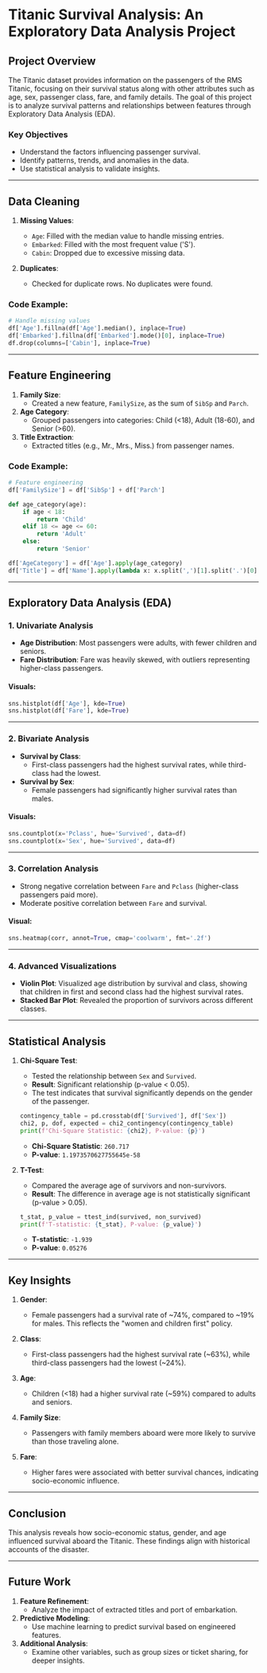 # **Titanic Survival Analysis: An Exploratory Data Analysis Project**

## **Project Overview**
The Titanic dataset provides information on the passengers of the RMS Titanic, focusing on their survival status along with other attributes such as age, sex, passenger class, fare, and family details. The goal of this project is to analyze survival patterns and relationships between features through Exploratory Data Analysis (EDA).

### **Key Objectives**
- Understand the factors influencing passenger survival.
- Identify patterns, trends, and anomalies in the data.
- Use statistical analysis to validate insights.

---

## **Data Cleaning**

1. **Missing Values**:
   - `Age`: Filled with the median value to handle missing entries.
   - `Embarked`: Filled with the most frequent value ('S').
   - `Cabin`: Dropped due to excessive missing data.

2. **Duplicates**:
   - Checked for duplicate rows. No duplicates were found.

### **Code Example**:
```python
# Handle missing values
df['Age'].fillna(df['Age'].median(), inplace=True)
df['Embarked'].fillna(df['Embarked'].mode()[0], inplace=True)
df.drop(columns=['Cabin'], inplace=True)
```

---

## **Feature Engineering**

1. **Family Size**:
   - Created a new feature, `FamilySize`, as the sum of `SibSp` and `Parch`.
2. **Age Category**:
   - Grouped passengers into categories: Child (<18), Adult (18-60), and Senior (>60).
3. **Title Extraction**:
   - Extracted titles (e.g., Mr., Mrs., Miss.) from passenger names.

### **Code Example**:
```python
# Feature engineering
df['FamilySize'] = df['SibSp'] + df['Parch']

def age_category(age):
    if age < 18:
        return 'Child'
    elif 18 <= age <= 60:
        return 'Adult'
    else:
        return 'Senior'

df['AgeCategory'] = df['Age'].apply(age_category)
df['Title'] = df['Name'].apply(lambda x: x.split(',')[1].split('.')[0].strip())
```

---

## **Exploratory Data Analysis (EDA)**

### **1. Univariate Analysis**
- **Age Distribution**: Most passengers were adults, with fewer children and seniors.
- **Fare Distribution**: Fare was heavily skewed, with outliers representing higher-class passengers.

#### **Visuals**:
```python
sns.histplot(df['Age'], kde=True)
sns.histplot(df['Fare'], kde=True)
```

---

### **2. Bivariate Analysis**
- **Survival by Class**:
  - First-class passengers had the highest survival rates, while third-class had the lowest.
- **Survival by Sex**:
  - Female passengers had significantly higher survival rates than males.

#### **Visuals**:
```python
sns.countplot(x='Pclass', hue='Survived', data=df)
sns.countplot(x='Sex', hue='Survived', data=df)
```

---

### **3. Correlation Analysis**
- Strong negative correlation between `Fare` and `Pclass` (higher-class passengers paid more).
- Moderate positive correlation between `Fare` and survival.

#### **Visual**:
```python
sns.heatmap(corr, annot=True, cmap='coolwarm', fmt='.2f')
```

---

### **4. Advanced Visualizations**
- **Violin Plot**: Visualized age distribution by survival and class, showing that children in first and second class had the highest survival rates.
- **Stacked Bar Plot**: Revealed the proportion of survivors across different classes.

---

## **Statistical Analysis**

1. **Chi-Square Test**:
   - Tested the relationship between `Sex` and `Survived`.
   - **Result**: Significant relationship (p-value < 0.05).
   - The test indicates that survival significantly depends on the gender of the passenger.

   ```python
   contingency_table = pd.crosstab(df['Survived'], df['Sex'])
   chi2, p, dof, expected = chi2_contingency(contingency_table)
   print(f'Chi-Square Statistic: {chi2}, P-value: {p}')
   ```
   - **Chi-Square Statistic**: `260.717`
   - **P-value**: `1.1973570627755645e-58`

2. **T-Test**:
   - Compared the average age of survivors and non-survivors.
   - **Result**: The difference in average age is not statistically significant (p-value > 0.05).

   ```python
   t_stat, p_value = ttest_ind(survived, non_survived)
   print(f'T-statistic: {t_stat}, P-value: {p_value}')
   ```
   - **T-statistic**: `-1.939`
   - **P-value**: `0.05276`

---

## **Key Insights**

1. **Gender**:
   - Female passengers had a survival rate of ~74%, compared to ~19% for males. This reflects the "women and children first" policy.

2. **Class**:
   - First-class passengers had the highest survival rate (~63%), while third-class passengers had the lowest (~24%).

3. **Age**:
   - Children (<18) had a higher survival rate (~59%) compared to adults and seniors.

4. **Family Size**:
   - Passengers with family members aboard were more likely to survive than those traveling alone.

5. **Fare**:
   - Higher fares were associated with better survival chances, indicating socio-economic influence.

---

## **Conclusion**

This analysis reveals how socio-economic status, gender, and age influenced survival aboard the Titanic. These findings align with historical accounts of the disaster.

---

## **Future Work**
1. **Feature Refinement**:
   - Analyze the impact of extracted titles and port of embarkation.
2. **Predictive Modeling**:
   - Use machine learning to predict survival based on engineered features.
3. **Additional Analysis**:
   - Examine other variables, such as group sizes or ticket sharing, for deeper insights.

